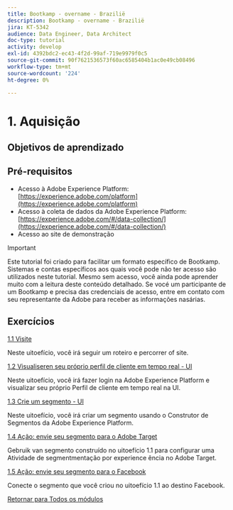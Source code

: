 ```yaml
---
title: Bootkamp - overname - Brazilië
description: Bootkamp - overname - Brazilië
jira: KT-5342
audience: Data Engineer, Data Architect
doc-type: tutorial
activity: develop
exl-id: 4392bdc2-ec43-4f2d-99af-719e9979f0c5
source-git-commit: 90f7621536573f60ac6585404b1ac0e49cb08496
workflow-type: tm+mt
source-wordcount: '224'
ht-degree: 0%

---
```


# 1. Aquisição

## Objetivos de aprendizado

## Pré-requisitos

- Acesso à Adobe Experience Platform: [https://experience.adobe.com/platform](https://experience.adobe.com/platform)
- Acesso à coleta de dados da Adobe Experience Platform: [https://experience.adobe.com/#/data-collection/](https://experience.adobe.com/#/data-collection/)
- Acesso ao site de demonstração

>[!IMPORTANT]
>
>Este tutorial foi criado para facilitar um formato específico de Bootkamp. Sistemas e contas específicos aos quais você pode não ter acesso são utilizados neste tutorial. Mesmo sem acesso, você ainda pode aprender muito com a leitura deste conteúdo detalhado. Se vocé um participante de um Bootkamp e precisa das credenciais de acesso, entre em contato com seu representante da Adobe para receber as informações nasárias.

## Exercícios

[1.1 Visite](./ex1.md)

Neste uitoefício, você irá seguir um roteiro e percorrer of site.

[1.2 Visualiseren seu próprio perfil de cliente em tempo real - UI](./ex2.md)

Neste uitoefício, você irá fazer login na Adobe Experience Platform e visualizar seu próprio Perfil de cliente em tempo real na UI.

[1.3 Crie um segmento - UI](./ex3.md)

Neste uitoefício, você irá criar um segmento usando o Construtor de Segmentos da Adobe Experience Platform.

[1.4 Ação: envie seu segmento para o Adobe Target](./ex4.md)

Gebruik van segmento construído no uitoefício 1.1 para configurar uma Atividade de segmentmentação por experience ência no Adobe Target.

[1.5 Ação: envie seu segmento para o Facebook](./ex5.md)

Conecte o segmento que você criou no uitoefício 1.1 ao destino Facebook.

[Retornar para Todos os módulos](../../overview.md)
